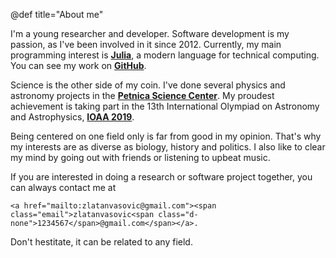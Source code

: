 @def title="About me"

I'm a young researcher and developer.
Software development is my passion, as I've been involved in it since 2012.
Currently, my main programming interest is **[Julia](https://julialang.org)**, a modern language for technical computing.
You can see my work on **[GitHub](https://github.com/zdroid)**.

Science is the other side of my coin.
I've done several physics and astronomy projects in the **[Petnica Science Center](http://petnica.rs/)**.
My proudest achievement is taking part in the 13th International Olympiad on Astronomy and Astrophysics,
**[IOAA 2019](http://www.ioaa2019.hu/)**.

Being centered on one field only is far from good in my opinion.
That's why my interests are as diverse as biology, history and politics.
I also like to clear my mind by going out with friends or listening to upbeat music.

If you are interested in doing a research or software project together, you can always contact me at
~~~
<a href="mailto:zlatanvasovic@gmail.com"><span class="email">zlatanvasovic<span class="d-none">1234567</span>@gmail.com</span></a>.
~~~
Don't hestitate, it can be related to any field.
